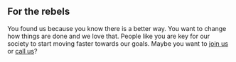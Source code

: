 ## For the rebels
You found us because you know there is a better way. You want to change how things are done and we love that. People like you are key for our society to start moving faster towards our goals. Maybe you want to [join us](/career/) or [call us](/coworkers/)?
